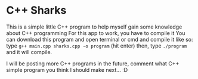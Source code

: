# C++ Sharks
This is a simple little C++ program to help myself gain some knowledge about C++ programming
For this app to work, you have to compile it
You can download this program and open terminal or cmd and compile it like so:
type `g++ main.cpp sharks.cpp -o program` (hit enter) then, type `./program` and it will compile.

I will be posting more C++ programs in the future, comment what C++ simple program you think I should make next... :D
